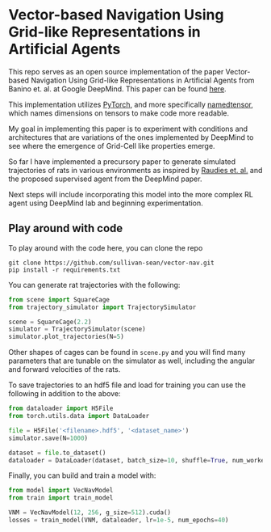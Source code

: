 # Vector-based Navigation Using Grid-like Representations in Artificial Agents

This repo serves as an open source implementation of the paper Vector-based Navigation Using Grid-like Representations in Artificial Agents from Banino et. al. at Google DeepMind. This paper can be found [here](https://doi.org/10.1038/s41586-018-0102-6).

This implementation utilizes [PyTorch](https://pytorch.org), and more specifically [namedtensor](https://github.com/harvardnlp/namedtensor), which names dimensions on tensors to make code more readable.

My goal in implementing this paper is to experiment with conditions and architectures that are variations of the ones implemented
by DeepMind to see where the emergence of Grid-Cell like properties emerge. 

So far I have implemented a precursory paper to generate simulated trajectories of rats in various environments as inspired by [Raudies et. al.](https://doi.org/10.1007/s10827-012-0396-6) and the proposed supervised agent from the DeepMind paper.

Next steps will include incorporating this model into the more complex RL agent using DeepMind lab and beginning experimentation.

## Play around with code

To play around with the code here, you can clone the repo

```
git clone https://github.com/sullivan-sean/vector-nav.git
pip install -r requirements.txt
```

You can generate rat trajectories with the following:

```python
from scene import SquareCage
from trajectory_simulator import TrajectorySimulator

scene = SquareCage(2.2)
simulator = TrajectorySimulator(scene)
simulator.plot_trajectories(N=5)
```

Other shapes of cages can be found in `scene.py` and you will find many
parameters that are tunable on the simulator as well, including the angular
and forward velocities of the rats.

To save trajectories to an hdf5 file and load for training you can use the
following in addition to the above:

```python
from dataloader import H5File
from torch.utils.data import DataLoader

file = H5File('<filename>.hdf5', '<dataset_name>')
simulator.save(N=1000)

dataset = file.to_dataset()
dataloader = DataLoader(dataset, batch_size=10, shuffle=True, num_workers=8)
```

Finally, you can build and train a model with:

```python
from model import VecNavModel
from train import train_model

VNM = VecNavModel(12, 256, g_size=512).cuda()
losses = train_model(VNM, dataloader, lr=1e-5, num_epochs=40)
```
